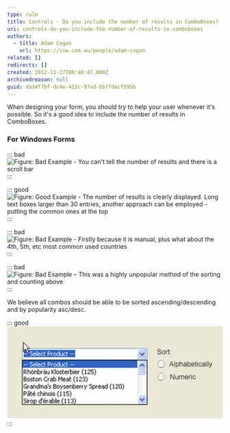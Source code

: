 ```yaml
---
type: rule
title: Controls - Do you include the number of results in ComboBoxes?
uri: controls-do-you-include-the-number-of-results-in-comboboxes
authors:
  - title: Adam Cogan
    url: https://ssw.com.au/people/adam-cogan
related: []
redirects: []
created: 2012-11-27T08:40:47.000Z
archivedreason: null
guid: da34f7bf-dc4e-412c-97ad-bb7fdacf595b
---
```

When designing your form, you should try to help your user whenever it's possible. So it's a good idea to include the number of results in ComboBoxes.


<!--endintro-->

### For Windows Forms

::: bad
![Figure: Bad Example - You can't tell the number of results and there is a scroll bar](https://www.ssw.com.au/rules/static/81b4f8bd2902db6fd6ea905dd159e42b/ddb38/ComboWF-1.jpg)
:::

::: good
![Figure: Good Example - The number of results is clearly displayed. Long text boxes larger than 30 entries, another approach can be employed - putting the common ones at the top](https://www.ssw.com.au/rules/static/b57407dcbd0d6982a43653fcfb7837cb/ddb38/ComboWF-2.jpg)
:::

::: bad
![Figure: Bad Example - Firstly because it is manual, plus what about the 4th, 5th, etc most common used countries](https://www.ssw.com.au/rules/static/28e4c8c63d59ab60531c8adb12393a07/adebe/Rule38LongTextCombobox.jpg)
:::

::: bad
![Figure: Bad Example – This was a highly unpopular method of the sorting and counting above](https://www.ssw.com.au/rules/static/28e4c8c63d59ab60531c8adb12393a07/adebe/Rule38LongTextCombobox.jpg)
:::

We believe all combos should be able to be sorted ascending/descending and by popularity asc/desc.

::: good
![Figure: Good Example - Is there a better way to sort this?](sort-alpha-numeric.jpg)
:::
